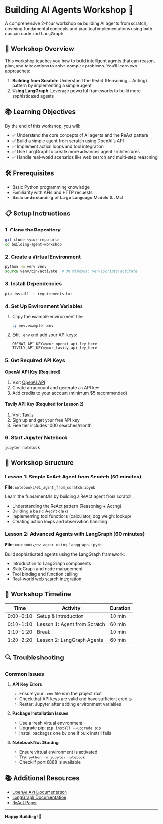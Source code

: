 # Building AI Agents Workshop 🤖

A comprehensive 2-hour workshop on building AI agents from scratch, covering fundamental concepts and practical implementations using both custom code and LangGraph.

## 🎯 Workshop Overview

This workshop teaches you how to build intelligent agents that can reason, plan, and take actions to solve complex problems. You'll learn two approaches:

1. **Building from Scratch**: Understand the ReAct (Reasoning + Acting) pattern by implementing a simple agent
2. **Using LangGraph**: Leverage powerful frameworks to build more sophisticated agents

## 📚 Learning Objectives

By the end of this workshop, you will:
- ✅ Understand the core concepts of AI agents and the ReAct pattern
- ✅ Build a simple agent from scratch using OpenAI's API
- ✅ Implement action loops and tool integration
- ✅ Use LangGraph to create more advanced agent architectures
- ✅ Handle real-world scenarios like web search and multi-step reasoning

## 🛠️ Prerequisites

- Basic Python programming knowledge
- Familiarity with APIs and HTTP requests
- Basic understanding of Large Language Models (LLMs)

## 📋 Setup Instructions

### 1. Clone the Repository
```bash
git clone <your-repo-url>
cd building-agent-workshop
```

### 2. Create a Virtual Environment
```bash
python -m venv venv
source venv/bin/activate  # On Windows: venv\Scripts\activate
```

### 3. Install Dependencies
```bash
pip install -r requirements.txt
```

### 4. Set Up Environment Variables
1. Copy the example environment file:
   ```bash
   cp env.example .env
   ```

2. Edit `.env` and add your API keys:
   ```
   OPENAI_API_KEY=your_openai_api_key_here
   TAVILY_API_KEY=your_tavily_api_key_here
   ```

### 5. Get Required API Keys

#### OpenAI API Key (Required)
1. Visit [OpenAI API](https://platform.openai.com/api-keys)
2. Create an account and generate an API key
3. Add credits to your account (minimum $5 recommended)

#### Tavily API Key (Required for Lesson 2)
1. Visit [Tavily](https://tavily.com)
2. Sign up and get your free API key
3. Free tier includes 1000 searches/month

### 6. Start Jupyter Notebook
```bash
jupyter notebook
```

## 📖 Workshop Structure

### Lesson 1: Simple ReAct Agent from Scratch (60 minutes)
**File**: `notebooks/01_agent_from_scratch.ipynb`

Learn the fundamentals by building a ReAct agent from scratch:
- Understanding the ReAct pattern (Reasoning + Acting)
- Building a basic Agent class
- Implementing tool functions (calculator, dog weight lookup)
- Creating action loops and observation handling

### Lesson 2: Advanced Agents with LangGraph (60 minutes)
**File**: `notebooks/02_agent_using_langgraph.ipynb`

Build sophisticated agents using the LangGraph framework:
- Introduction to LangGraph components
- StateGraph and node management
- Tool binding and function calling
- Real-world web search integration

## 🎯 Workshop Timeline

| Time | Activity | Duration |
|------|----------|----------|
| 0:00-0:10 | Setup & Introduction | 10 min |
| 0:10-1:10 | Lesson 1: Agent from Scratch | 60 min |
| 1:10-1:20 | Break | 10 min |
| 1:20-2:20 | Lesson 2: LangGraph Agents | 60 min |

## 🔍 Troubleshooting

### Common Issues

1. **API Key Errors**
   - Ensure your `.env` file is in the project root
   - Check that API keys are valid and have sufficient credits
   - Restart Jupyter after adding environment variables

2. **Package Installation Issues**
   - Use a fresh virtual environment
   - Upgrade pip: `pip install --upgrade pip`
   - Install packages one by one if bulk install fails

3. **Notebook Not Starting**
   - Ensure virtual environment is activated
   - Try: `python -m jupyter notebook`
   - Check if port 8888 is available

## 📚 Additional Resources

- [OpenAI API Documentation](https://platform.openai.com/docs)
- [LangGraph Documentation](https://langchain-ai.github.io/langgraph/)
- [ReAct Paper](https://arxiv.org/abs/2210.03629)

---

**Happy Building! 🚀**